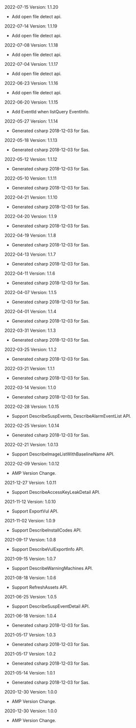 2022-07-15 Version: 1.1.20
- Add open file detect api.

2022-07-14 Version: 1.1.19
- Add open file detect api.

2022-07-08 Version: 1.1.18
- Add open file detect api.

2022-07-04 Version: 1.1.17
- Add open file detect api.

2022-06-23 Version: 1.1.16
- Add open file detect api.

2022-06-20 Version: 1.1.15
- Add EventId when listQuery EventInfo.

2022-05-27 Version: 1.1.14
- Generated csharp 2018-12-03 for Sas.

2022-05-18 Version: 1.1.13
- Generated csharp 2018-12-03 for Sas.

2022-05-12 Version: 1.1.12
- Generated csharp 2018-12-03 for Sas.

2022-05-10 Version: 1.1.11
- Generated csharp 2018-12-03 for Sas.

2022-04-21 Version: 1.1.10
- Generated csharp 2018-12-03 for Sas.

2022-04-20 Version: 1.1.9
- Generated csharp 2018-12-03 for Sas.

2022-04-19 Version: 1.1.8
- Generated csharp 2018-12-03 for Sas.

2022-04-13 Version: 1.1.7
- Generated csharp 2018-12-03 for Sas.

2022-04-11 Version: 1.1.6
- Generated csharp 2018-12-03 for Sas.

2022-04-07 Version: 1.1.5
- Generated csharp 2018-12-03 for Sas.

2022-04-01 Version: 1.1.4
- Generated csharp 2018-12-03 for Sas.

2022-03-31 Version: 1.1.3
- Generated csharp 2018-12-03 for Sas.

2022-03-25 Version: 1.1.2
- Generated csharp 2018-12-03 for Sas.

2022-03-21 Version: 1.1.1
- Generated csharp 2018-12-03 for Sas.

2022-03-14 Version: 1.1.0
- Generated csharp 2018-12-03 for Sas.

2022-02-28 Version: 1.0.15
- Support DescribeSuspEvents, DescribeAlarmEventList API.

2022-02-25 Version: 1.0.14
- Generated csharp 2018-12-03 for Sas.

2022-02-21 Version: 1.0.13
- Support DescribeImageListWithBaselineName API.

2022-02-09 Version: 1.0.12
- AMP Version Change.

2021-12-27 Version: 1.0.11
- Support DescribeAccessKeyLeakDetail API.

2021-11-12 Version: 1.0.10
- Support ExportVul API.

2021-11-02 Version: 1.0.9
- Support DescribeInstallCodes API.

2021-09-17 Version: 1.0.8
- Support DescribeVulExportInfo API.

2021-09-15 Version: 1.0.7
- Support DescribeWarningMachines API.

2021-08-18 Version: 1.0.6
- Support RefreshAssets API.

2021-06-25 Version: 1.0.5
- Support DescribeSuspEventDetail API.

2021-06-18 Version: 1.0.4
- Generated csharp 2018-12-03 for Sas.

2021-05-17 Version: 1.0.3
- Generated csharp 2018-12-03 for Sas.

2021-05-17 Version: 1.0.2
- Generated csharp 2018-12-03 for Sas.

2021-05-14 Version: 1.0.1
- Generated csharp 2018-12-03 for Sas.

2020-12-30 Version: 1.0.0
- AMP Version Change.

2020-12-30 Version: 1.0.0
- AMP Version Change.

